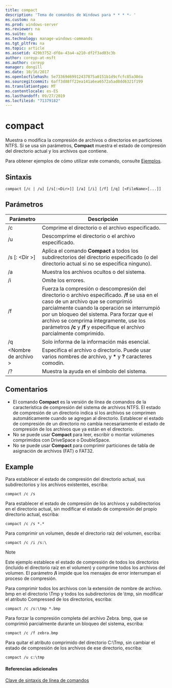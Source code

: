 ```yaml
---
title: compact
description: 'Tema de comandos de Windows para * * * *- '
ms.custom: na
ms.prod: windows-server
ms.reviewer: na
ms.suite: na
ms.technology: manage-windows-commands
ms.tgt_pltfrm: na
ms.topic: article
ms.assetid: 429b3752-df0a-43a4-a210-df2f3ad03c3b
author: coreyp-at-msft
ms.author: coreyp
manager: dongill
ms.date: 10/16/2017
ms.openlocfilehash: 5e73369d69912437875a0151b1d9cfcfc85a30da
ms.sourcegitcommit: 6aff3d88ff22ea141a6ea6572a5ad8dd6321f199
ms.translationtype: MT
ms.contentlocale: es-ES
ms.lasthandoff: 09/27/2019
ms.locfileid: "71379182"
---
```

# <a name="compact"></a>compact



Muestra o modifica la compresión de archivos o directorios en particiones NTFS. Si se usa sin parámetros, **Compact** muestra el estado de compresión del directorio actual y los archivos que contiene.

Para obtener ejemplos de cómo utilizar este comando, consulte [Ejemplos](#BKMK_examples).

## <a name="syntax"></a>Sintaxis

```
compact [/c | /u] [/s[:<Dir>]] [/a] [/i] [/f] [/q] [<FileName>[...]]
```

## <a name="parameters"></a>Parámetros

|Parámetro|Descripción|
|---------|-----------|
|/c|Comprime el directorio o el archivo especificado.|
|/u|Descomprime el directorio o el archivo especificado.|
|/s [: \<Dir >]|Aplica el comando **Compact** a todos los subdirectorios del directorio especificado (o del directorio actual si no se especifica ninguno).|
|/a|Muestra los archivos ocultos o del sistema.|
|/i|Omite los errores.|
|/f|Fuerza la compresión o descompresión del directorio o archivo especificado. **/f** se usa en el caso de un archivo que se comprimió parcialmente cuando la operación se interrumpió por un bloqueo del sistema. Para forzar que el archivo se comprima íntegramente, use los parámetros **/c** y **/f** y especifique el archivo parcialmente comprimido.|
|/q|Solo informa de la información más esencial.|
|\<Nombre de archivo >|Especifica el archivo o directorio. Puede usar varios nombres de archivo, y **&#42;** y **?** caracteres comodín.|
|/?|Muestra la ayuda en el símbolo del sistema.|

## <a name="remarks"></a>Comentarios

-   El comando **Compact** es la versión de línea de comandos de la característica de compresión del sistema de archivos NTFS. El estado de compresión de un directorio indica si los archivos se comprimen automáticamente cuando se agregan al directorio. Establecer el estado de compresión de un directorio no cambia necesariamente el estado de compresión de los archivos que ya están en el directorio.
-   No se puede usar **Compact** para leer, escribir o montar volúmenes comprimidos con DriveSpace o DoubleSpace.
-   No se puede usar **Compact** para comprimir particiones de tabla de asignación de archivos (FAT) o FAT32.

## <a name="BKMK_examples"></a>Example

Para establecer el estado de compresión del directorio actual, sus subdirectorios y los archivos existentes, escriba:
```
compact /c /s 
```
Para establecer el estado de compresión de los archivos y subdirectorios en el directorio actual, sin modificar el estado de compresión del propio directorio actual, escriba:
```
compact /c /s *.*
```
Para comprimir un volumen, desde el directorio raíz del volumen, escriba:
```
compact /c /i /s:\
```

> [!NOTE]
> Este ejemplo establece el estado de compresión de todos los directorios (incluido el directorio raíz en el volumen) y comprime todos los archivos del volumen. El parámetro **/i** impide que los mensajes de error interrumpan el proceso de compresión.

Para comprimir todos los archivos con la extensión de nombre de archivo. bmp en el directorio \Tmp y todos los subdirectorios de \tmp, sin modificar el atributo Compressed de los directorios, escriba:
```
compact /c /s:\tmp *.bmp
```
Para forzar la compresión completa del archivo Zebra. bmp, que se comprimió parcialmente durante un bloqueo del sistema, escriba:
```
compact /c /f zebra.bmp
```
Para quitar el atributo comprimido del directorio C:\Tmp, sin cambiar el estado de compresión de los archivos de ese directorio, escriba:
```
compact /u c:\tmp
```

#### <a name="additional-references"></a>Referencias adicionales

[Clave de sintaxis de línea de comandos](command-line-syntax-key.md)